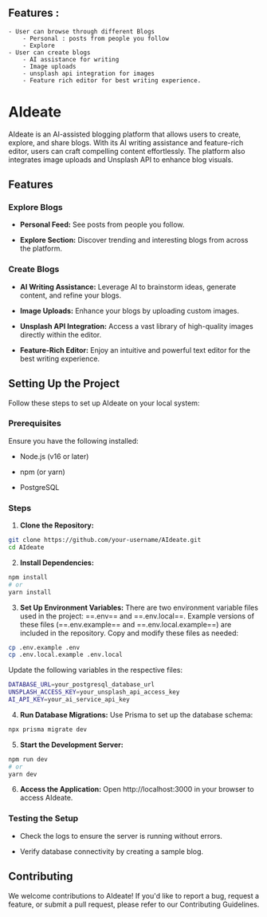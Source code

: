 ## Features :

    - User can browse through different Blogs
        - Personal : posts from people you follow
        - Explore
    - User can create blogs
        - AI assistance for writing
        - Image uploads
        - unsplash api integration for images
        - Feature rich editor for best writing experience.

# AIdeate

AIdeate is an AI-assisted blogging platform that allows users to create, explore, and share blogs. With its AI writing assistance and feature-rich editor, users can craft compelling content effortlessly. The platform also integrates image uploads and Unsplash API to enhance blog visuals.

## Features

### Explore Blogs

- **Personal Feed:** See posts from people you follow.

- **Explore Section:** Discover trending and interesting blogs from across the platform.

### Create Blogs

- **AI Writing Assistance:** Leverage AI to brainstorm ideas, generate content, and refine your blogs.

- **Image Uploads:** Enhance your blogs by uploading custom images.

- **Unsplash API Integration:** Access a vast library of high-quality images directly within the editor.

- **Feature-Rich Editor:** Enjoy an intuitive and powerful text editor for the best writing experience.

## Setting Up the Project

Follow these steps to set up AIdeate on your local system:

### Prerequisites

Ensure you have the following installed:

- Node.js (v16 or later)

- npm (or yarn)

- PostgreSQL

### Steps

1. **Clone the Repository:**

```bash
git clone https://github.com/your-username/AIdeate.git
cd AIdeate
```

2. **Install Dependencies:**

```bash
npm install
# or
yarn install
```

3. **Set Up Environment Variables:**
   There are two environment variable files used in the project: ==.env== and ==.env.local==. Example versions of these files (==.env.example== and ==.env.local.example==) are included in the repository. Copy and modify these files as needed:

```bash
cp .env.example .env
cp .env.local.example .env.local
```

Update the following variables in the respective files:

```bash
DATABASE_URL=your_postgresql_database_url
UNSPLASH_ACCESS_KEY=your_unsplash_api_access_key
AI_API_KEY=your_ai_service_api_key
```

4. **Run Database Migrations:**
   Use Prisma to set up the database schema:

```bash
npx prisma migrate dev
```

5. **Start the Development Server:**

```bash
npm run dev
# or
yarn dev
```

6. **Access the Application:**
   Open http://localhost:3000 in your browser to access AIdeate.

### Testing the Setup

- Check the logs to ensure the server is running without errors.

- Verify database connectivity by creating a sample blog.

## Contributing

We welcome contributions to AIdeate! If you'd like to report a bug, request a feature, or submit a pull request, please refer to our Contributing Guidelines.
